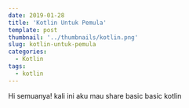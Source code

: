 ```yaml
---
date: 2019-01-28
title: 'Kotlin Untuk Pemula'
template: post
thumbnail: '../thumbnails/kotlin.png'
slug: kotlin-untuk-pemula
categories:
  - Kotlin
tags:
  - kotlin
---
```


Hi semuanya! kali ini aku mau share basic basic kotlin